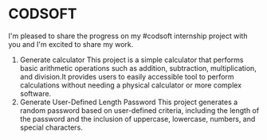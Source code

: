 # CODSOFT
 I'm pleased to share the progress on my #codsoft internship project with you and I'm excited to share my work.
1. Generate calculator
    This project is a simple calculator that performs basic arithmetic operations such as addition, subtraction, multiplication, and division.It provides users to easily accessible tool to perform calculations  without needing a physical calculator or more complex software.
2. Generate User-Defined Length Password
  This project generates a random password based on user-defined criteria, including the length of the password and the inclusion of uppercase, lowercase, numbers,    and  special characters.
